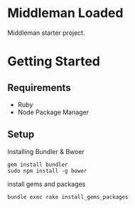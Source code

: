 # Middleman Loaded
Middleman starter project.

# Getting Started


## Requirements

* Ruby
* Node Package Manager

## Setup

Installing Bundler & Bwoer

```
gem install bundler
sudo npm install -g bower
```

install gems and packages

```
bundle exec rake install_gems_packages
```


